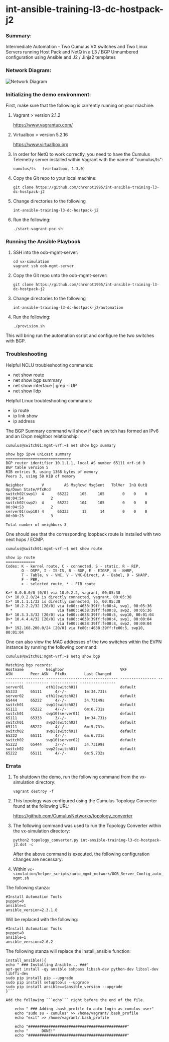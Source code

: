 # int-ansible-training-l3-dc-hostpack-j2

### Summary:

Intermediate Automation - Two Cumulus VX switches and Two Linux Servers running Host Pack and NetQ in a L3 / BGP Unnumbered configuration using Ansible and J2 / Jinja2 templates

### Network Diagram:

![Network Diagram](https://github.com/chronot1995/int-ansible-training-l3-dc-hostpack-j2/blob/master/documentation/int-ansible-training-l3-dc-hostpack-j2.png)

### Initializing the demo environment:

First, make sure that the following is currently running on your machine:

1. Vagrant > version 2.1.2

    https://www.vagrantup.com/

2. Virtualbox > version 5.2.16

    https://www.virtualbox.org

3. In order for NetQ to work correctly, you need to have the Cumulus Telemetry server installed within Vagrant with the name of "cumulus/ts":

   ```cumulus/ts   (virtualbox, 1.3.0)```

4. Copy the Git repo to your local machine:

    ```git clone https://github.com/chronot1995/int-ansible-training-l3-dc-hostpack-j2```

5. Change directories to the following

    ```int-ansible-training-l3-dc-hostpack-j2```

6. Run the following:

    ```./start-vagrant-poc.sh```

### Running the Ansible Playbook

1. SSH into the oob-mgmt-server:

    ```cd vx-simulation```   
    ```vagrant ssh oob-mgmt-server```

2. Copy the Git repo unto the oob-mgmt-server:

    ```git clone https://github.com/chronot1995/int-ansible-training-l3-dc-hostpack-j2```

3. Change directories to the following

    ```int-ansible-training-l3-dc-hostpack-j2/automation```

4. Run the following:

    ```./provision.sh```

This will bring run the automation script and configure the two switches with BGP.

### Troubleshooting

Helpful NCLU troubleshooting commands:

- net show route
- net show bgp summary
- net show interface | grep -i UP
- net show lldp

Helpful Linux troubleshooting commands:

- ip route
- ip link show
- ip address <interface>

The BGP Summary command will show if each switch has formed an IPv6 and an l2vpn neighbor relationship:

```
cumulus@switch01:mgmt-vrf:~$ net show bgp summary

show bgp ipv4 unicast summary
=============================
BGP router identifier 10.1.1.1, local AS number 65111 vrf-id 0
BGP table version 5
RIB entries 9, using 1368 bytes of memory
Peers 3, using 58 KiB of memory

Neighbor        V         AS MsgRcvd MsgSent   TblVer  InQ OutQ  Up/Down State/PfxRcd
switch02(swp1)  4      65222     105     105        0    0    0 00:04:54            2
switch02(swp2)  4      65222     104     105        0    0    0 00:04:53            2
server01(swp10) 4      65333      13      14        0    0    0 00:00:23            3

Total number of neighbors 3
```

One should see that the corresponding loopback route is installed with two next hops / ECMP.

```
cumulus@switch01:mgmt-vrf:~$ net show route

show ip route
=============
Codes: K - kernel route, C - connected, S - static, R - RIP,
       O - OSPF, I - IS-IS, B - BGP, E - EIGRP, N - NHRP,
       T - Table, v - VNC, V - VNC-Direct, A - Babel, D - SHARP,
       F - PBR,
       > - selected route, * - FIB route

K>* 0.0.0.0/0 [0/0] via 10.0.2.2, vagrant, 00:05:38
C>* 10.0.2.0/24 is directly connected, vagrant, 00:05:38
C>* 10.1.1.1/32 is directly connected, lo, 00:05:38
B>* 10.2.2.2/32 [20/0] via fe80::4638:39ff:fe00:4, swp1, 00:05:36
  *                    via fe80::4638:39ff:fe00:8, swp2, 00:05:36
B>* 10.3.3.3/32 [20/0] via fe80::4638:39ff:fe00:5, swp10, 00:01:04
B>* 10.4.4.4/32 [20/0] via fe80::4638:39ff:fe00:4, swp1, 00:00:04
  *                    via fe80::4638:39ff:fe00:8, swp2, 00:00:04
B>* 192.168.200.0/24 [20/0] via fe80::4638:39ff:fe00:5, swp10, 00:01:04
```

One can also view the MAC addresses of the two switches within the EVPN instance by running the following command:

```
cumulus@switch01:mgmt-vrf:~$ netq show bgp

Matching bgp records:
Hostname          Neighbor                         VRF              ASN        Peer ASN   PfxRx        Last Changed
----------------- -------------------------------- ---------------- ---------- ---------- ------------ ----------------
server01          eth1(switch01)                   default          65333      65111      4/-/-        1m:34.731s
server02          eth1(switch02)                   default          65444      65222      4/-/-        34.73149s
switch01          swp1(switch02)                   default          65111      65222      4/-/-        6m:6.731s
switch01          swp10(server01)                  default          65111      65333      3/-/-        1m:34.731s
switch01          swp2(switch02)                   default          65111      65222      4/-/-        6m:5.731s
switch02          swp1(switch01)                   default          65222      65111      4/-/-        6m:6.731s
switch02          swp10(server02)                  default          65222      65444      3/-/-        34.73199s
switch02          swp2(switch01)                   default          65222      65111      4/-/-        6m:5.732s
```

### Errata

1. To shutdown the demo, run the following command from the vx-simulation directory:

    ```vagrant destroy -f```

2. This topology was configured using the Cumulus Topology Converter found at the following URL:

    https://github.com/CumulusNetworks/topology_converter

3. The following command was used to run the Topology Converter within the vx-simulation directory:

    ```python2 topology_converter.py int-ansible-training-l3-dc-hostpack-j2.dot -c```

    After the above command is executed, the following configuration changes are necessary:

4. Within ```vx-simulation/helper_scripts/auto_mgmt_network/OOB_Server_Config_auto_mgmt.sh```

The following stanza:

    #Install Automation Tools
    puppet=0
    ansible=1
    ansible_version=2.3.1.0

Will be replaced with the following:

    #Install Automation Tools
    puppet=0
    ansible=1
    ansible_version=2.6.2

The following stanza will replace the install_ansible function:

```
install_ansible(){
echo " ### Installing Ansible... ###"
apt-get install -qy ansible sshpass libssh-dev python-dev libssl-dev libffi-dev
sudo pip install pip --upgrade
sudo pip install setuptools --upgrade
sudo pip install ansible==$ansible_version --upgrade
}```

Add the following ```echo``` right before the end of the file.

    echo " ### Adding .bash_profile to auto login as cumulus user"
    echo "sudo su - cumulus" >> /home/vagrant/.bash_profile
    echo "exit" >> /home/vagrant/.bash_profile

    echo "############################################"
    echo "      DONE!"
    echo "############################################"

